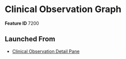 # Clinical Observation Graph

**Feature ID** 7200

## Launched From

- [Clinical Observation Detail Pane](Clinical%20Observation%20Detail%20Pane.md)











































































